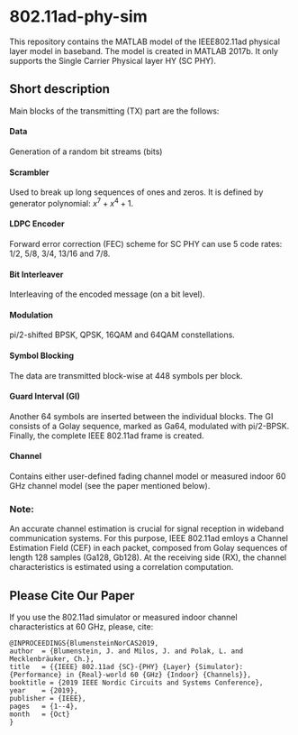 # 802.11ad-phy-sim
This repository contains the MATLAB model of the IEEE802.11ad physical layer model in baseband. The model is created in MATLAB 2017b. It only supports the Single Carrier Physical layer HY (SC PHY).

## Short description
Main blocks of the transmitting (TX) part are the follows:
#### Data
Generation of a random bit streams (bits)
#### Scrambler
Used to break up long sequences of ones and zeros. It is defined by generator polynomial: $x^7+x^4+1$.
#### LDPC Encoder
Forward error correction (FEC) scheme for SC PHY can use 5 code rates: 1/2, 5/8, 3/4, 13/16 and 7/8.
#### Bit Interleaver
Interleaving of the encoded message (on a bit level).
#### Modulation
pi/2-shifted BPSK, QPSK, 16QAM and 64QAM constellations.
#### Symbol Blocking
The data are transmitted block-wise at 448 symbols per block.
#### Guard Interval (GI)
Another 64 symbols are inserted between the individual blocks. The GI consists of a Golay sequence, marked as Ga64, modulated with pi/2-BPSK. Finally, the complete IEEE 802.11ad frame is created.
#### Channel
Contains either user-defined fading channel model or measured indoor 60 GHz channel model (see the paper mentioned below).

### Note: 
An accurate channel estimation is crucial for signal reception in wideband communication systems. For this purpose, IEEE 802.11ad emloys a Channel Estimation Field (CEF) in each packet, composed from Golay sequences of length 128 samples (Ga128, Gb128). At the receiving side (RX), the channel characteristics is estimated using a correlation computation.


## Please Cite Our Paper
If you use the 802.11ad simulator or measured indoor channel characteristics at 60 GHz, please, cite:

    @INPROCEEDINGS{BlumensteinNorCAS2019,
    author  = {Blumenstein, J. and Milos, J. and Polak, L. and Mecklenbräuker, Ch.},
    title   = {{IEEE} 802.11ad {SC}-{PHY} {Layer} {Simulator}: {Performance} in {Real}-world 60 {GHz} {Indoor} {Channels}},
    booktitle = {2019 IEEE Nordic Circuits and Systems Conference},
    year    = {2019},
    publisher = {IEEE},
    pages   = {1--4},
    month   = {Oct}
    }
